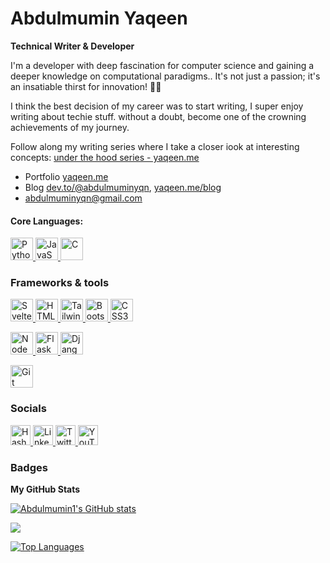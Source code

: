 Abdulmumin Yaqeen
==================================

**Technical Writer & Developer**


I'm a developer with deep fascination for computer science and gaining a deeper knowledge on computational paradigms.. It's not just a passion; it's an insatiable thirst for innovation! 🚀💡

I think the best decision of my career was to start writing, I super enjoy writing about techie stuff. without a doubt, become one of the crowning achievements of my journey.

Follow along my writing series where I take a closer iook at interesting concepts: [under the hood series - yaqeen.me](https://www.yaqeen.me/blog/series/uth)

* Portfolio [yaqeen.me](https://www.yaqeen.me)
* Blog [dev.to/@abdulmuminyqn](https://dev.to/@abdulmuminyqn),  [yaqeen.me/blog](http://www.yaqeen.me/blog)
* [abdulmuminyqn@gmail.com](mailto:abdulmuminyqn@gmail.com)

  
#### Core Languages:
<p align="left">
  <a href="https://www.python.org/" target="_blank" rel="noreferrer">
    <img src="https://raw.githubusercontent.com/danielcranney/readme-generator/main/public/icons/skills/python-colored.svg" width="36" height="36" alt="Python" />
  </a>

  <a href="https://developer.mozilla.org/en-US/docs/Web/JavaScript" target="_blank" rel="noreferrer">
    <img src="https://raw.githubusercontent.com/danielcranney/readme-generator/main/public/icons/skills/javascript-colored.svg" width="36" height="36" alt="JavaScript" />
  </a>

  <a href="https://docs.microsoft.com/en-us/cpp/?view=msvc-170" target="_blank" rel="noreferrer">
    <img src="https://raw.githubusercontent.com/danielcranney/readme-generator/main/public/icons/skills/c-colored.svg" width="36" height="36" alt="C" />
  </a>
</p>

### Frameworks & tools
<p align="left">
  <a href="https://svelte.dev/" target="_blank" rel="noreferrer">
    <img src="https://raw.githubusercontent.com/danielcranney/readme-generator/main/public/icons/skills/svelte-colored.svg" width="36" height="36" alt="Svelte" />
  </a>

  <a href="https://developer.mozilla.org/en-US/docs/Glossary/HTML5" target="_blank" rel="noreferrer">
    <img src="https://raw.githubusercontent.com/danielcranney/readme-generator/main/public/icons/skills/html5-colored.svg" width="36" height="36" alt="HTML5" />
  </a>

  <a href="https://tailwindcss.com/" target="_blank" rel="noreferrer">
    <img src="https://raw.githubusercontent.com/danielcranney/readme-generator/main/public/icons/skills/tailwindcss-colored.svg" width="36" height="36" alt="TailwindCSS" />
  </a>

  <a href="https://getbootstrap.com/" target="_blank" rel="noreferrer">
    <img src="https://raw.githubusercontent.com/danielcranney/readme-generator/main/public/icons/skills/bootstrap-colored.svg" width="36" height="36" alt="Bootstrap" />
  </a>

  <a href="https://www.w3.org/TR/CSS/#css" target="_blank" rel="noreferrer">
    <img src="https://raw.githubusercontent.com/danielcranney/readme-generator/main/public/icons/skills/css3-colored.svg" width="36" height="36" alt="CSS3" />
  </a>
</p>

<p align="left">
  <a href="https://nodejs.org/en/" target="_blank" rel="noreferrer">
    <img src="https://raw.githubusercontent.com/danielcranney/readme-generator/main/public/icons/skills/nodejs-colored.svg" width="36" height="36" alt="NodeJS" />
  </a>

  <a href="https://flask.palletsprojects.com/en/2.0.x/" target="_blank" rel="noreferrer">
    <img src="https://raw.githubusercontent.com/danielcranney/readme-generator/main/public/icons/skills/flask-colored.svg" width="36" height="36" alt="Flask" />
  </a>

  <a href="https://www.djangoproject.com/" target="_blank" rel="noreferrer">
    <img src="https://raw.githubusercontent.com/danielcranney/readme-generator/main/public/icons/skills/django-colored.svg" width="36" height="36" alt="Django" />
  </a>
</p>

<p align="left">
  <a href="https://git-scm.com/" target="_blank" rel="noreferrer">
    <img src="https://raw.githubusercontent.com/danielcranney/readme-generator/main/public/icons/skills/git-colored.svg" width="36" height="36" alt="Git" />
  </a>
</p>


### Socials

<p align="left">
 
  <a href="https://avdurr.hashnode.dev" target="_blank" rel="noreferrer">
    <img src="https://raw.githubusercontent.com/danielcranney/readme-generator/main/public/icons/socials/hashnode.svg" width="32" height="32" alt="Hashnode" />
  </a>
  <a href="https://www.linkedin.com/in/abdulmuminyqn" target="_blank" rel="noreferrer">
    <img src="https://raw.githubusercontent.com/danielcranney/readme-generator/main/public/icons/socials/linkedin.svg" width="32" height="32" alt="LinkedIn" />
  </a>
<!--   <a href="http://www.medium.com/abdulmuminyqn" target="_blank" rel="noreferrer">
    <img src="https://raw.githubusercontent.com/danielcranney/readme-generator/main/public/icons/socials/medium.svg" width="32" height="32" alt="Medium" />
  </a> -->
  <a href="https://www.twitter.com/abdulmuminyqn" target="_blank" rel="noreferrer">
    <img src="https://www.svgrepo.com/download/452121/twitter-1.svg" width="32" height="32" alt="Twitter" />
  </a>
  <a href="https://www.youtube.com/c/abdulmuminyaqeen" target="_blank" rel="noreferrer">
    <img src="https://raw.githubusercontent.com/danielcranney/readme-generator/main/public/icons/socials/youtube.svg" width="32" height="32" alt="YouTube" />
  </a>
<!--    <a href="https://www.dev.to/abdulmuminyqn" target="_blank" rel="noreferrer">
    Dev.to
  </a> -->
</p>


### Badges

<b>My GitHub Stats</b>

<a href="http://www.github.com/Abdulmumin1"><img src="https://github-readme-stats.vercel.app/api?username=Abdulmumin1&show_icons=true&hide=&count_private=true&title_color=fa6c00&text_color=ffffff&icon_color=fa6c00&bg_color=202324&hide_border=true&show_icons=true" alt="Abdulmumin1's GitHub stats" /></a>

<a href="http://www.github.com/Abdulmumin1"><img src="https://github-readme-streak-stats.herokuapp.com/?user=Abdulmumin1&stroke=ffffff&background=202324&ring=fa6c00&fire=fa6c00&currStreakNum=ffffff&currStreakLabel=fa6c00&sideNums=ffffff&sideLabels=ffffff&dates=ffffff&hide_border=true" /></a>

<a href="https://github.com/Abdulmumin1" align="left"><img src="https://github-readme-stats.vercel.app/api/top-langs/?username=Abdulmumin1&langs_count=10&title_color=fa6c00&text_color=ffffff&icon_color=fa6c00&bg_color=202324&hide_border=true&locale=en&custom_title=Top%20%Languages&hide_progress=true" alt="Top Languages" /></a>

<!-- ### Support Me

<a href="https://www.buymeacoffee.com/abdulmuminyqn"><img src="https://cdn.buymeacoffee.com/buttons/v2/default-yellow.png" width="200" /></a> -->
